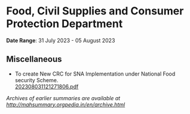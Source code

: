 # Food, Civil Supplies and Consumer Protection Department

**Date Range**: 31 July 2023 - 05 August 2023


## Miscellaneous
- To create New CRC for SNA Implementation under National Food security Scheme.\
  [202308031121271806.pdf](https://gr.maharashtra.gov.in/Site/Upload/Government%20Resolutions/English/202308031121271806.pdf)


*Archives of earlier summaries are available at http://mahsummary.orgpedia.in/en/archive.html*